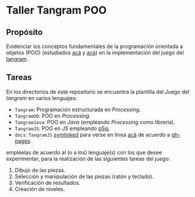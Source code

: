 # Taller Tangram POO

## Propósito

Evidenciar los conceptos fundamentales de la programación orientada a objetos (POO) (estudiados [acá](http://objetos.github.io/objects) y [acá](http://objetos.github.io/polymorphism)) en la implementación del juego del [tangram](https://en.wikipedia.org/wiki/Tangram).

## Tareas

En los directorios de este repositorio se encuentra la plantilla del Juego del *tangram* en varios lenguajes:

* `Tangram`: Programación estructurada en _Processing_.
* `TangramOO`: POO en _Processing_.
* `TangramJava`: POO en _Java_ (empleando _Processing_ como librería).
* `TangramJS`: POO en _JS_ empleando [p5js](https://p5js.org/).
* `docs`: `TangramJS` [symlinked](https://en.wikipedia.org/wiki/Symbolic_link) para verse en línea [acá](https://objetos.github.io/talleres/) de acuerdo a [gh-pages](https://pages.github.com/).

empléelas de acuerdo al (o a los) lenguaje(s) con los que desee experimentar, para la realización de las siguientes tareas del juego:

1. Dibujo de las piezas.
2. Selección y manipulación de las piezas (ratón y teclado).
3. Verificación de resultados.
4. Creación de niveles.

